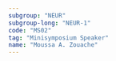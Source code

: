 ```yaml
---
subgroup: "NEUR"
subgroup-long: "NEUR-1"
code: "MS02"
tag: "Minisymposium Speaker"
name: "Moussa A. Zouache"
---
```

